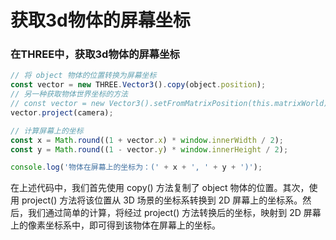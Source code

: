 # 获取3d物体的屏幕坐标

### 在THREE中，获取3d物体的屏幕坐标

```javascript
// 将 object 物体的位置转换为屏幕坐标
const vector = new THREE.Vector3().copy(object.position);
// 另一种获取物体世界坐标的方法
// const vector = new Vector3().setFromMatrixPosition(this.matrixWorld)
vector.project(camera);

// 计算屏幕上的坐标
const x = Math.round((1 + vector.x) * window.innerWidth / 2);
const y = Math.round((1 - vector.y) * window.innerHeight / 2);

console.log('物体在屏幕上的坐标为：(' + x + ', ' + y + ')');
```

在上述代码中，我们首先使用 copy() 方法复制了 object 物体的位置。其次，使用 project() 方法将该位置从 3D 场景的坐标系转换到 2D 屏幕上的坐标系。然后，我们通过简单的计算，将经过 project() 方法转换后的坐标，映射到 2D 屏幕上的像素坐标系中，即可得到该物体在屏幕上的坐标。